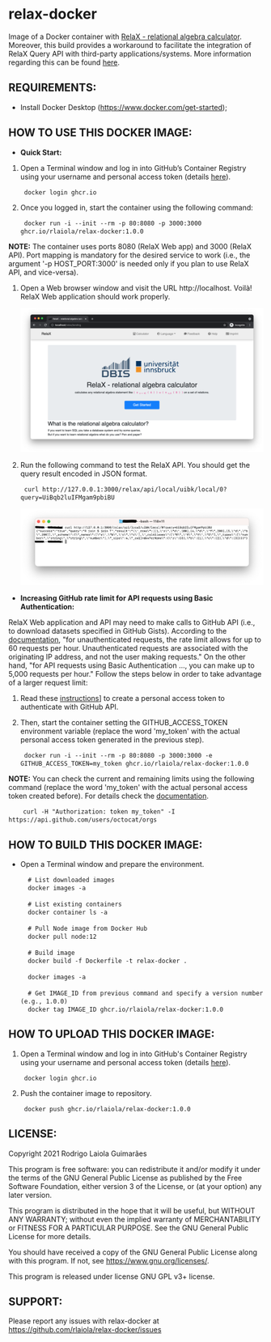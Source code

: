 # relax-docker

Image of a Docker container with [RelaX - relational algebra calculator](https://dbis-uibk.github.io/relax/). Moreover, this build provides a workaround to facilitate the integration of RelaX Query API with third-party applications/systems. More information regarding this can be found [here](https://github.com/rlaiola/relax-api).

## REQUIREMENTS:

* Install Docker Desktop (https://www.docker.com/get-started);

## HOW TO USE THIS DOCKER IMAGE:

* **Quick Start:**

1. Open a Terminal window and log in into GitHub’s Container Registry using your username and personal access token (details [here](https://docs.github.com/en/packages/working-with-a-github-packages-registry/working-with-the-container-registry#authenticating-to-the-container-registry)).

        docker login ghcr.io

1. Once you logged in, start the container using the following command:

        docker run -i --init --rm -p 80:8080 -p 3000:3000 ghcr.io/rlaiola/relax-docker:1.0.0

**NOTE:** The container uses ports 8080 (RelaX Web app) and 3000 (RelaX API). Port mapping is mandatory for the desired service to work (i.e., the argument '-p HOST_PORT:3000' is needed only if you plan to use RelaX API, and vice-versa).

1. Open a Web browser window and visit the URL http://localhost. Voilà! RelaX Web application should work properly.

    <p align="center">
        <img src="imgs/relax_web_app.png" width=800 />
    </p>

1. Run the following command to test the RelaX API. You should get the query result encoded in JSON format.

        curl http://127.0.0.1:3000/relax/api/local/uibk/local/0?query=UiBqb2luIFMgam9pbiBU

    <p align="center">
        <img src="imgs/relax_api.png" width=800 />
    </p>

* **Increasing GitHub rate limit for API requests using Basic Authentication:**

RelaX Web application and API may need to make calls to GitHub API (i.e., to download datasets specified in GitHub Gists). According to the [documentation](https://docs.github.com/en/rest/overview/resources-in-the-rest-api#rate-limiting), "for unauthenticated requests, the rate limit allows for up to 60 requests per hour. Unauthenticated requests are associated with the originating IP address, and not the user making requests." On the other hand, "for API requests using Basic Authentication ..., you can make up to 5,000 requests per hour." Follow the steps below in order to take advantage of a larger request limit:

1. Read these [instructions](https://docs.github.com/en/github/authenticating-to-github/keeping-your-account-and-data-secure/about-authentication-to-github#authenticating-with-the-api)] to create a personal access token to authenticate with GitHub API.

1. Then, start the container setting the GITHUB_ACCESS_TOKEN environment variable (replace the word 'my_token' with the actual personal access token generated in the previous step).

        docker run -i --init --rm -p 80:8080 -p 3000:3000 -e GITHUB_ACCESS_TOKEN=my_token ghcr.io/rlaiola/relax-docker:1.0.0
    
**NOTE:** You can check the current and remaining limits using the following command (replace the word 'my_token' with the actual personal access token created before). For details check the [documentation](https://docs.github.com/en/rest/guides/getting-started-with-the-rest-api).
    
        curl -H "Authorization: token my_token" -I https://api.github.com/users/octocat/orgs

## HOW TO BUILD THIS DOCKER IMAGE:

* Open a Terminal window and prepare the environment.

        # List downloaded images
        docker images -a

        # List existing containers
        docker container ls -a

        # Pull Node image from Docker Hub
        docker pull node:12

        # Build image
        docker build -f Dockerfile -t relax-docker .

        docker images -a
 
        # Get IMAGE_ID from previous command and specify a version number (e.g., 1.0.0)
        docker tag IMAGE_ID ghcr.io/rlaiola/relax-docker:1.0.0

## HOW TO UPLOAD THIS DOCKER IMAGE:

1. Open a Terminal window and log in into GitHub's Container Registry using your username and personal access token (details [here](https://docs.github.com/en/packages/working-with-a-github-packages-registry/working-with-the-container-registry#authenticating-to-the-container-registry)).

        docker login ghcr.io

1. Push the container image to repository.

        docker push ghcr.io/rlaiola/relax-docker:1.0.0

## LICENSE:

Copyright 2021 Rodrigo Laiola Guimarães

This program is free software: you can redistribute it and/or modify
it under the terms of the GNU General Public License as published by
the Free Software Foundation, either version 3 of the License, or
(at your option) any later version.

This program is distributed in the hope that it will be useful,
but WITHOUT ANY WARRANTY; without even the implied warranty of
MERCHANTABILITY or FITNESS FOR A PARTICULAR PURPOSE.  See the
GNU General Public License for more details.

You should have received a copy of the GNU General Public License
along with this program.  If not, see <https://www.gnu.org/licenses/>.

This program is released under license GNU GPL v3+ license.

## SUPPORT:

Please report any issues with relax-docker at https://github.com/rlaiola/relax-docker/issues
